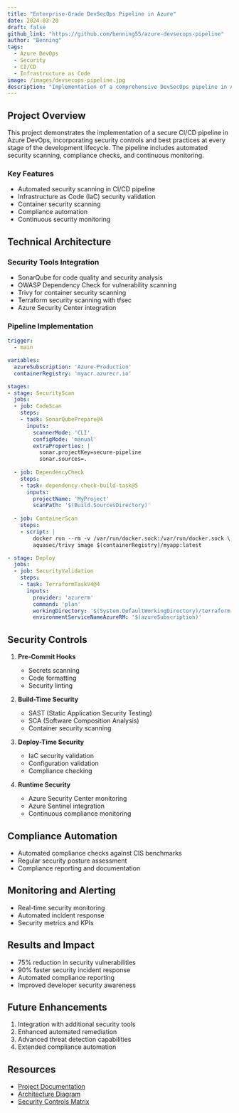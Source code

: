 ```yaml
---
title: "Enterprise-Grade DevSecOps Pipeline in Azure"
date: 2024-03-20
draft: false
github_link: "https://github.com/benning55/azure-devsecops-pipeline"
author: "Benning"
tags:
  - Azure DevOps
  - Security
  - CI/CD
  - Infrastructure as Code
image: /images/devsecops-pipeline.jpg
description: "Implementation of a comprehensive DevSecOps pipeline in Azure, incorporating security at every stage of the development lifecycle."
---
```


## Project Overview

This project demonstrates the implementation of a secure CI/CD pipeline in Azure DevOps, incorporating security controls and best practices at every stage of the development lifecycle. The pipeline includes automated security scanning, compliance checks, and continuous monitoring.

### Key Features

- Automated security scanning in CI/CD pipeline
- Infrastructure as Code (IaC) security validation
- Container security scanning
- Compliance automation
- Continuous security monitoring

## Technical Architecture

### Security Tools Integration

- SonarQube for code quality and security analysis
- OWASP Dependency Check for vulnerability scanning
- Trivy for container security scanning
- Terraform security scanning with tfsec
- Azure Security Center integration

### Pipeline Implementation

```yaml
trigger:
  - main

variables:
  azureSubscription: 'Azure-Production'
  containerRegistry: 'myacr.azurecr.io'

stages:
- stage: SecurityScan
  jobs:
  - job: CodeScan
    steps:
    - task: SonarQubePrepare@4
      inputs:
        scannerMode: 'CLI'
        configMode: 'manual'
        extraProperties: |
          sonar.projectKey=secure-pipeline
          sonar.sources=.
          
  - job: DependencyCheck
    steps:
    - task: dependency-check-build-task@5
      inputs:
        projectName: 'MyProject'
        scanPath: '$(Build.SourcesDirectory)'
        
  - job: ContainerScan
    steps:
    - script: |
        docker run --rm -v /var/run/docker.sock:/var/run/docker.sock \
        aquasec/trivy image $(containerRegistry)/myapp:latest

- stage: Deploy
  jobs:
  - job: SecurityValidation
    steps:
    - task: TerraformTaskV4@4
      inputs:
        provider: 'azurerm'
        command: 'plan'
        workingDirectory: '$(System.DefaultWorkingDirectory)/terraform'
        environmentServiceNameAzureRM: '$(azureSubscription)'
```

## Security Controls

1. **Pre-Commit Hooks**
   - Secrets scanning
   - Code formatting
   - Security linting

2. **Build-Time Security**
   - SAST (Static Application Security Testing)
   - SCA (Software Composition Analysis)
   - Container security scanning

3. **Deploy-Time Security**
   - IaC security validation
   - Configuration validation
   - Compliance checking

4. **Runtime Security**
   - Azure Security Center monitoring
   - Azure Sentinel integration
   - Continuous compliance monitoring

## Compliance Automation

- Automated compliance checks against CIS benchmarks
- Regular security posture assessment
- Compliance reporting and documentation

## Monitoring and Alerting

- Real-time security monitoring
- Automated incident response
- Security metrics and KPIs

## Results and Impact

- 75% reduction in security vulnerabilities
- 90% faster security incident response
- Automated compliance reporting
- Improved developer security awareness

## Future Enhancements

1. Integration with additional security tools
2. Enhanced automated remediation
3. Advanced threat detection capabilities
4. Extended compliance automation

## Resources

- [Project Documentation](https://github.com/benning55/azure-devsecops-pipeline/docs)
- [Architecture Diagram](https://github.com/benning55/azure-devsecops-pipeline/architecture.pdf)
- [Security Controls Matrix](https://github.com/benning55/azure-devsecops-pipeline/security-controls.pdf) 